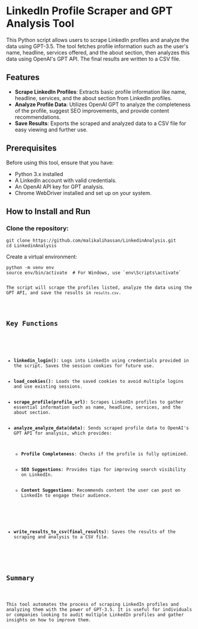 <!DOCTYPE html>
<html lang="en">

<body>
    <h1>LinkedIn Profile Scraper and GPT Analysis Tool</h1>
    <p>This Python script allows users to scrape LinkedIn profiles and analyze the data using GPT-3.5. The tool fetches profile information such as the user's name, headline, services offered, and the about section, then analyzes this data using OpenAI's GPT API. The final results are written to a CSV file.</p>

<h2>Features</h2>
    <ul>
        <li><strong>Scrape LinkedIn Profiles</strong>: Extracts basic profile information like name, headline, services, and the about section from LinkedIn profiles.</li>
        <li><strong>Analyze Profile Data</strong>: Utilizes OpenAI GPT to analyze the completeness of the profile, suggest SEO improvements, and provide content recommendations.</li>
        <li><strong>Save Results</strong>: Exports the scraped and analyzed data to a CSV file for easy viewing and further use.</li>
    </ul>

 <h2>Prerequisites</h2>
    <p>Before using this tool, ensure that you have:</p>
    <ul>
        <li>Python 3.x installed</li>
        <li>A LinkedIn account with valid credentials.</li>
        <li>An OpenAI API key for GPT analysis.</li>
        <li>Chrome WebDriver installed and set up on your system.</li>
    </ul>

<h2>How to Install and Run</h2>
    <h3>Clone the repository:</h3>
    <pre><code>git clone https://github.com/malikalihassan/LinkedinAnalysis.git
cd LinkedinAnalysis
</code></pre

<h3>Create a virtual environment:</h3>
    <pre><code>python -m venv env
source env/bin/activate  # For Windows, use `env\Scripts\activate`


<p>The script will scrape the profiles listed, analyze the data using the GPT API, and save the results in <code>results.csv</code>.</p>

    

<h2>Key Functions</h2>
    <ul>
        <li><strong>linkedin_login()</strong>: Logs into LinkedIn using credentials provided in the script. Saves the session cookies for future use.</li>
        <li><strong>load_cookies()</strong>: Loads the saved cookies to avoid multiple logins and use existing sessions.</li>
        <li><strong>scrape_profile(profile_url)</strong>: Scrapes LinkedIn profiles to gather essential information such as name, headline, services, and the about section.</li>
        <li><strong>analyze_analyze_data(data)</strong>: Sends scraped profile data to OpenAI's GPT API for analysis, which provides:
            <ul>
                <li><strong>Profile Completeness</strong>: Checks if the profile is fully optimized.</li>
                <li><strong>SEO Suggestions</strong>: Provides tips for improving search visibility on LinkedIn.</li>
                <li><strong>Content Suggestions</strong>: Recommends content the user can post on LinkedIn to engage their audience.</li>
            </ul>
        </li>
        <li><strong>write_results_to_csv(final_results)</strong>: Saves the results of the scraping and analysis to a CSV file.</li>
    </ul>

<h2>Summary</h2>
    <p>This tool automates the process of scraping LinkedIn profiles and analyzing them with the power of GPT-3.5. It is useful for individuals or companies looking to audit multiple LinkedIn profiles and gather insights on how to improve them.</p>
</body>
</html>
